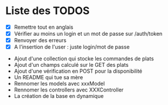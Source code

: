 # Liste des TODOS

-   [x] Remettre tout en anglais
-   [x] Vérifier au moins un login et un mot de passe sur /auth/token
-   [x] Renvoyer des erreurs
-   [x] A l'insertion de l'user : juste login/mot de passe
-   Ajout d'une collection qui stocke les commandes de plats
-   Ajout d'un champs calculé sur le GET des plats
-   Ajout d'une vérification en POST pour la disponibilité
-   Un README qui tue sa mère
-   Rennomer les models avec xxxModel
-   Rennomer les controllers avec XXXController
-   La création de la base en dynamique
